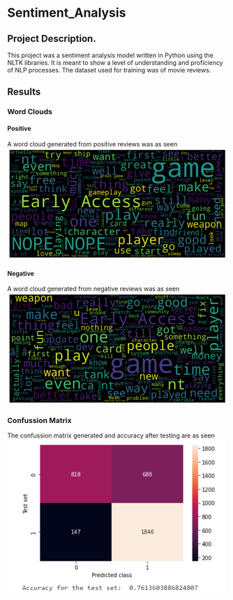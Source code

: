 # Sentiment_Analysis

## Project Description.

This project was a sentiment analysis model written in Python using the NLTK libraries.
It is meant to show a level of understanding and proficiency of NLP processes.
The dataset used for training was of movie reviews.

## Results

### Word Clouds

#### Positive
A word cloud generated from positive reviews was as seen
![Positive Word Cloud](positive_cloud.png)

#### Negative
A word cloud generated from negative reviews was as seen
![Negative Word Cloud](negative_cloud.png)

### Confussion Matrix
The confussion matrix generated and accuracy after testing are as seen
![Positive Word Cloud](confussion_matrix.png)

